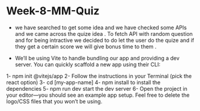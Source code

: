 # Week-8-MM-Quiz
- we have searched to get some idea and we have checked some APIs and we came across the quize idea . To fetch API with random question and for being intractive we decided to do let the user do the quize and if they get a certain score we will give bonus time to them . 

- We’ll be using Vite to handle bundling our app and providing a dev server. You can quickly scaffold a new app using their CLI:

1- npm init @vitejs/app
2- Follow the instructions in your Terminal (pick the react option)
3- cd [my-app-name]
4- npm install to install the dependencies
5- npm run dev start the dev server
6- Open the project in your editor—you should see an example app setup. Feel free to delete the logo/CSS files that you won’t be using.
